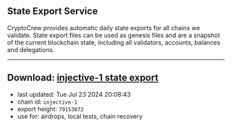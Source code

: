 ## State Export Service
CryptoCrew provides automatic daily state exports for all chains we validate. State export files can be used as genesis files and are a snapshot of the current blockchain state, including all validators, accounts, balances and delegations.

---
**Download: [injective-1 state export](https://dl-eu2.ccvalidators.com/SERVICE/injective/injective-1_export_79153872.json)**
---

- last updated: Tue Jul 23 2024 20:08:43
- chain id: `injective-1`
- export height: `79153872`
- use for: airdrops, local tests, chain recovery
